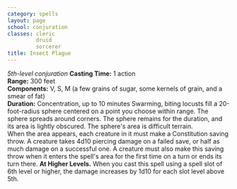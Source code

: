 ```yaml
---
category: spells
layout: page
school: conjuration
classes: cleric
         druid
         sorcerer
title: Insect Plague 
---
```

_5th-level conjuration_ 
**Casting Time:** 1 action    
**Range:** 300 feet    
**Components:** V, S, M (a few grains of sugar, some kernels of grain, and a smear of fat)    
**Duration:** Concentration, up to 10 minutes 
Swarming, biting locusts fill a 20-foot-radius sphere centered on a point you choose within range. The sphere spreads around corners. The sphere remains for the duration, and its area is lightly obscured. The sphere's area is difficult terrain.    
When the area appears, each creature in it must make a Constitution saving throw. A creature takes 4d10 piercing damage on a failed save, or half as much damage on a successful one. A creature must also make this saving throw when it enters the spell's area for the first time on a turn or ends its turn there. 
**At Higher Levels.** When you cast this spell using a spell slot of 6th level or higher, the damage increases by 1d10 for each slot level above 5th. 